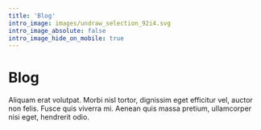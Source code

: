 ```yaml
---
title: 'Blog'
intro_image: images/undraw_selection_92i4.svg
intro_image_absolute: false
intro_image_hide_on_mobile: true
---
```


# Blog

Aliquam erat volutpat. Morbi nisl tortor, dignissim eget efficitur vel, auctor non felis. Fusce quis viverra mi. Aenean quis massa pretium, ullamcorper nisi eget, hendrerit odio.
